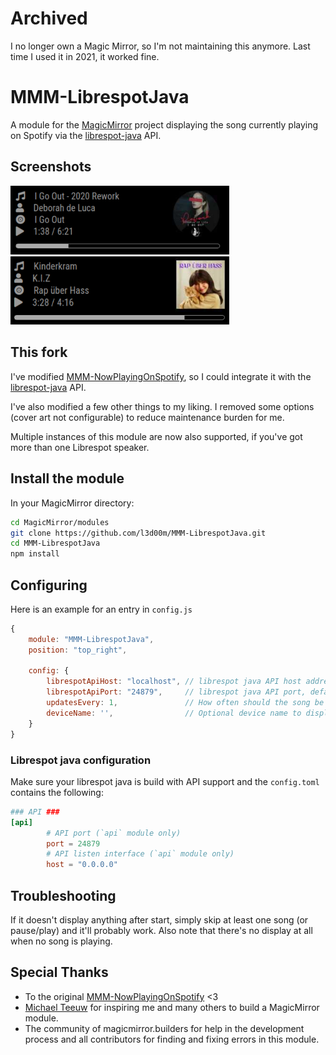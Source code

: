 # Archived

I no longer own a Magic Mirror, so I'm not maintaining this anymore. Last time I used it in 2021, it worked fine.

# MMM-LibrespotJava

A module for the [MagicMirror](https://github.com/MichMich/MagicMirror) project displaying the song currently playing on Spotify via the [librespot-java](https://github.com/librespot-org/librespot-java) API.

## Screenshots

<img src=".github/example1.png" alt="drawing" width="350px"/>
<img src=".github/example2.png" alt="drawing" width="350px"/>

## This fork

I've modified [MMM-NowPlayingOnSpotify](https://github.com/raywo/MMM-NowPlayingOnSpotify), so I could integrate it with the [librespot-java](https://github.com/librespot-org/librespot-java) API.

I've also modified a few other things to my liking. I removed some options (cover art not configurable) to reduce maintenance burden for me.

Multiple instances of this module are now also supported, if you've got more than one Librespot speaker.

## Install the module

In your MagicMirror directory:

```bash
cd MagicMirror/modules
git clone https://github.com/l3d00m/MMM-LibrespotJava.git
cd MMM-LibrespotJava
npm install
```

## Configuring

Here is an example for an entry in `config.js`

```javascript
{
    module: "MMM-LibrespotJava",
    position: "top_right",

    config: {
        librespotApiHost: "localhost", // librespot java API host address (ip)
        librespotApiPort: "24879",     // librespot java API port, default is 24789
        updatesEvery: 1,               // How often should the song be fetched from librespot API in s?
        deviceName: '',                // Optional device name to display next to the progress time
    }
}
```

### Librespot java configuration

Make sure your librespot java is build with API support and the `config.toml` contains the following:

```toml
### API ###
[api]
        # API port (`api` module only)
        port = 24879
        # API listen interface (`api` module only)
        host = "0.0.0.0"
```

## Troubleshooting

If it doesn't display anything after start, simply skip at least one song (or pause/play) and it'll probably work. Also note that there's no display at all when no song is playing.

## Special Thanks

- To the original [MMM-NowPlayingOnSpotify](https://github.com/raywo/MMM-NowPlayingOnSpotify) <3
- [Michael Teeuw](https://github.com/MichMich) for inspiring me and many others to build a MagicMirror module.
- The community of magicmirror.builders for help in the development process and all contributors for finding and fixing errors in this module.
